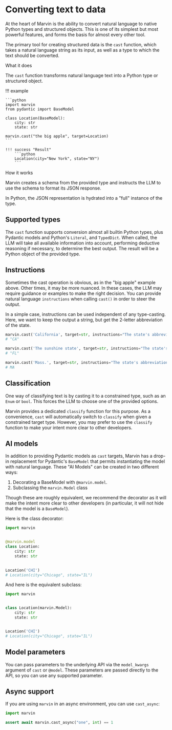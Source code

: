 # Converting text to data

At the heart of Marvin is the ability to convert natural language to native Python types and structured objects. This is one of its simplest but most powerful features, and forms the basis for almost every other tool. 

The primary tool for creating structured data is the `cast` function, which takes a natural language string as its input, as well as a type to which the text should be converted.



<div class="admonition abstract">
  <p class="admonition-title">What it does</p>
  <p>
    The <code>cast</code> function transforms natural language text into a Python type or structured object.
  </p>
</div>


!!! example
    
    ```python
    import marvin
    from pydantic import BaseModel

    class Location(BaseModel):
        city: str
        state: str

    marvin.cast("the big apple", target=Location)
    ```

    !!! success "Result"
        ```python
        Location(city="New York", state="NY")
        ```



<div class="admonition info">
  <p class="admonition-title">How it works</p>
  <p>
    Marvin creates a schema from the provided type and instructs the LLM to use the schema to format its JSON response.
  </p>
  <p>
    In Python, the JSON representation is hydrated into a "full" instance of the type.
  </p>
</div>


## Supported types

The `cast` function supports conversion almost all builtin Python types, plus Pydantic models and Python's `Literal`, and `TypedDict`. When called, the LLM will take all available information into account, performing deductive reasoning if necessary, to determine the best output. The result will be a Python object of the provided type.

## Instructions

Sometimes the cast operation is obvious, as in the "big apple" example above. Other times, it may be more nuanced. In these cases, the LLM may require guidance or examples to make the right decision. You can provide natural language `instructions` when calling `cast()` in order to steer the output. 

In a simple case, instructions can be used independent of any type-casting. Here, we want to keep the output a string, but get the 2-letter abbreviation of the state.

```python
marvin.cast('California', target=str, instructions="The state's abbreviation")
# "CA"

marvin.cast('The sunshine state', target=str, instructions="The state's abbreviation")
# "FL"

marvin.cast('Mass.', target=str, instructions="The state's abbreviation")
# MA
```


## Classification

One way of classifying text is by casting it to a constrained type, such as an `Enum` or `bool`. This forces the LLM to choose one of the provided options.

Marvin provides a dedicated `classify` function for this purpose. As a convenience, `cast` will automatically switch to `classify` when given a constrained target type. However, you may prefer to use the `classify` function to make your intent more clear to other developers.

## AI models

In addition to providing Pydantic models as `cast` targets, Marvin has a drop-in replacement for Pydantic's `BaseModel` that permits instantiating the model with natural language. These "AI Models" can be created in two different ways:

1. Decorating a BaseModel with `@marvin.model`.
1. Subclassing the `marvin.Model` class

Though these are roughly equivalent, we recommend the decorator as it will make the intent more clear to other developers (in particular, it will not hide that the model is a `BaseModel`).

Here is the class decorator:

```python
import marvin


@marvin.model
class Location:
    city: str
    state: str

  
Location('CHI')
# Location(city="Chicago", state="IL")
```

And here is the equivalent subclass:

```python
import marvin


class Location(marvin.Model):
    city: str
    state: str


Location('CHI')
# Location(city="Chicago", state="IL")
```

## Model parameters
You can pass parameters to the underlying API via the `model_kwargs` argument of `cast` or `@model`. These parameters are passed directly to the API, so you can use any supported parameter.

## Async support
If you are using `marvin` in an async environment, you can use `cast_async`:
```python
import marvin

assert await marvin.cast_async("one", int) == 1
```